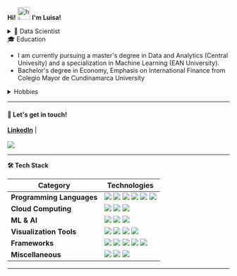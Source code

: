 **Hi!** <img src="https://user-images.githubusercontent.com/1303154/88677602-1635ba80-d120-11ea-84d8-d263ba5fc3c0.gif" width="29" alt="hi"> **I'm Luisa!**

<details>
<summary>🚀 Data Scientist</summary>
    <ul>
<li>Economist with advanced knowledge in Data Science, extensive experience in information technology, and economic and financial analysis. Specialist in Machine Learning, Python, Data Analysis, Artificial Intelligence, Big Data, Deep Neural Networks, and Business Intelligence. Passionate about transforming complex data into innovative business solutions and data-driven strategies.</li>
        </ul>
</details>

<summary>🎓 Education </summary>
    <ul>
<li>I am currently pursuing a master's degree in Data and Analytics (Central Univesity) and a specialization in Machine Learning (EAN University).</li>
<li>Bachelor's degree in Economy, Emphasis on International Finance from Colegio Mayor de Cundinamarca University</li>
        </ul>
</details>

<details>
<summary> Hobbies </summary>
<ul>
<li> Trail Runner passionate.</li>
<li>Passionate reader.</li>
    </ul>
</details>

<hr>

#### 💬 Let's get in touch!
<b><a href='https://www.linkedin.com/in/luisa-tirado-le%C3%B3n-16455b18b/' target='_blank'>LinkedIn</a></b> | <b><a> 
<br><br>
![](https://komarev.com/ghpvc/?username=vivianamarquez&style=flat&color=CB62B2) 
<hr>
<!-- Tech Stack -->  
<b>🛠️ Tech Stack</b>
    <p>

| **Category** | **Technologies** |
| - | - |
**Programming Languages** | <img src='https://img.shields.io/static/v1?label=&message=Python&color=3C78A9&logo=python&logoColor=white'> <img src='https://img.shields.io/static/v1?label=&message=SQL&color=004F9F&logo=postgresql&logoColor=white'> <img src='https://img.shields.io/static/v1?label=&message=SageMath&color=1b1ab6&logo=PyG&logoColor=white'> <img src='https://img.shields.io/static/v1?label=&message=R&color=276DC2&logo=r&logoColor=white'> <img src='https://img.shields.io/static/v1?label=&message=C%2B%2B&color=00599C&logo=c%2B%2B&logoColor=white'> <img src='https://img.shields.io/static/v1?label=&message=Java&color=f89820&logo=java&logoColor=white'>
**Cloud Computing** | <img src='https://img.shields.io/static/v1?label=&message=AWS&color=FF9900&logo=amazonaws&logoColor=white'> <img src='https://img.shields.io/static/v1?label=&message=GCP&color=4285F4&logo=google-cloud&logoColor=white'> <img src='https://img.shields.io/static/v1?label=&message=Heroku&color=430098&logo=heroku&logoColor=white'>
**ML & AI** | <img src='https://img.shields.io/static/v1?label=&message=PyTorch&color=EE4C2C&logo=pytorch&logoColor=white'> <img src='https://img.shields.io/static/v1?label=&message=scikit-learn&color=F7931E&logo=scikitlearn&logoColor=white'> <img src='https://img.shields.io/static/v1?label=&message=Hugging%20Face&color=FFC83D&logo=Hugging&logoColor=white'>
**Visualization Tools** | <img src='https://img.shields.io/static/v1?label=&message=Plotly&color=404f76&logo=plotly&logoColor=a4a4bb'> <img src='https://img.shields.io/static/v1?label=&message=Tableau&color=60688D&logo=Tableau&logoColor=white'> <img src='https://img.shields.io/static/v1?label=&message=LookerStudio&color=4484f3&logo=Looker&logoColor=white'>  <img src='https://img.shields.io/static/v1?label=&message=Power%20BI&color=F2C811&logo=powerbi&logoColor=gray'>      
**Frameworks** | <img src='https://img.shields.io/static/v1?label=&message=PySpark&color=E25A1C&logo=apachespark&logoColor=white'> <img src='https://img.shields.io/static/v1?label=&message=Selenium&color=43B02A&logo=Selenium&logoColor=white'> <img src='https://img.shields.io/static/v1?label=&message=Open%20CV&color=5C3EE8&logo=opencv&logoColor=white'> <img src='https://img.shields.io/static/v1?label=&message=Flask&color=000000&logo=flask&logoColor=white'> <img src='https://img.shields.io/static/v1?label=&message=Conda&color=44A833&logo=anaconda&logoColor=white'> 
**Miscellaneous** | <img src='https://img.shields.io/static/v1?label=&message=Git&color=F05032&logo=git&logoColor=white'> <img src='https://img.shields.io/static/v1?label=&message=VIM&color=019733&logo=vim&logoColor=white'> <img src='https://img.shields.io/static/v1?label=&message=LaTeX&color=008080&logo=LaTeX&logoColor=white'>
  </p>

<hr>
